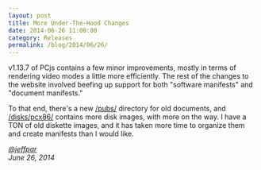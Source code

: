```yaml
---
layout: post
title: More Under-The-Hood Changes
date: 2014-06-26 11:00:00
category: Releases
permalink: /blog/2014/06/26/
---
```


v1.13.7 of PCjs contains a few minor improvements, mostly in terms of rendering video modes a little more
efficiently.  The rest of the changes to the website involved beefing up support for both "software manifests"
and "document manifests."

To that end, there's a new [/pubs/](/pubs/) directory for old documents, and [/disks/pcx86/](/disks/pcx86/) contains
more disk images, with more on the way.  I have a TON of old diskette images, and it has taken more time to organize
them and create manifests than I would like.

*[@jeffpar](https://jeffpar.com)*  
*June 26, 2014*
